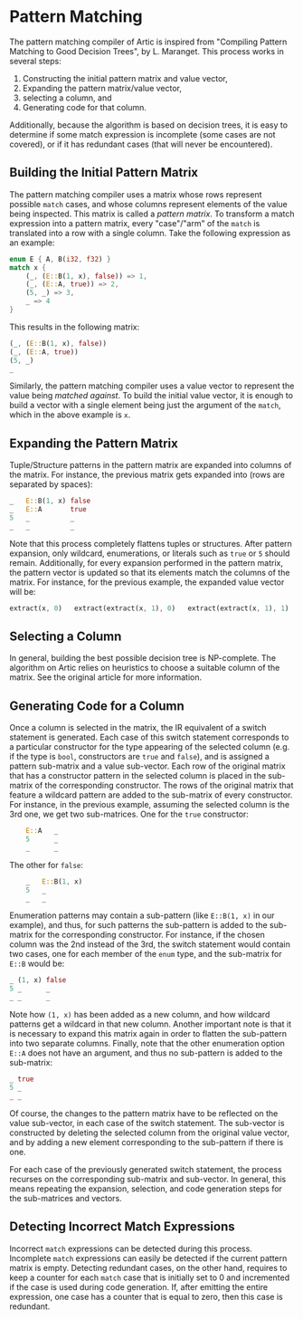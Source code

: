 # Pattern Matching

The pattern matching compiler of Artic is inspired from "Compiling Pattern Matching to Good Decision
Trees", by L. Maranget. This process works in several steps:

1. Constructing the initial pattern matrix and value vector,
2. Expanding the pattern matrix/value vector,
3. selecting a column, and
4. Generating code for that column.

Additionally, because the algorithm is based on decision trees, it is easy to determine if some
match expression is incomplete (some cases are not covered), or if it has redundant cases (that will
never be encountered).

## Building the Initial Pattern Matrix

The pattern matching compiler uses a matrix whose rows represent possible `match` cases, and whose
columns represent elements of the value being inspected. This matrix is called a _pattern matrix_.
To transform a match expression into a pattern matrix, every "case"/"arm" of the `match` is
translated into a row with a single column. Take the following expression as an example:

```rust
enum E { A, B(i32, f32) }
match x {
    (_, (E::B(1, x), false)) => 1,
    (_, (E::A, true)) => 2,
    (5, _) => 3,
    _ => 4
}
```

This results in the following matrix:

```rust
(_, (E::B(1, x), false))
(_, (E::A, true))
(5, _)
_
```

Similarly, the pattern matching compiler uses a value vector to represent the value being _matched
against_. To build the initial value vector, it is enough to build a vector with a single element
being just the argument of the `match`, which in the above example is `x`.

## Expanding the Pattern Matrix

Tuple/Structure patterns in the pattern matrix are expanded into columns of the matrix. For
instance, the previous matrix gets expanded into (rows are separated by spaces):

```rust
_   E::B(1, x) false
_   E::A       true
5   _          _
_   _          _
```

Note that this process completely flattens tuples or structures. After pattern expansion, only
wildcard, enumerations, or literals such as `true` or `5` should remain. Additionally, for every
expansion performed in the pattern matrix, the pattern vector is updated so that its elements match
the columns of the matrix. For instance, for the previous example, the expanded value vector will
be:

```rust
extract(x, 0)   extract(extract(x, 1), 0)   extract(extract(x, 1), 1)
```

## Selecting a Column

In general, building the best possible decision tree is NP-complete. The algorithm on Artic relies
on heuristics to choose a suitable column of the matrix. See the original article for more
information.

## Generating Code for a Column

Once a column is selected in the matrix, the IR equivalent of a switch statement is generated. Each
case of this switch statement corresponds to a particular constructor for the type appearing of the
selected column (e.g. if the type is `bool`, constructors are `true` and `false`), and is assigned a
pattern sub-matrix and a value sub-vector. Each row of the original matrix that has a constructor
pattern in the selected column is placed in the sub-matrix of the corresponding constructor. The
rows of the original matrix that feature a wildcard pattern are added to the sub-matrix of every
constructor. For instance, in the previous example, assuming the selected column is the 3rd one, we
get two sub-matrices. One for the `true` constructor:

```rust
    E::A   _
    5      _
    _      _
```

The other for `false`:

```rust
    _   E::B(1, x)
    5   _
    _   _
```

Enumeration patterns may contain a sub-pattern (like `E::B(1, x)` in our example), and thus, for
such patterns the sub-pattern is added to the sub-matrix for the corresponding constructor. For
instance, if the chosen column was the 2nd instead of the 3rd, the switch statement would contain
two cases, one for each member of the `enum` type, and the sub-matrix for `E::B` would be:

```rust
_ (1, x) false
5 _      _
_ _      _
```

Note how `(1, x)` has been added as a new column, and how wildcard patterns get a wildcard in that
new column. Another important note is that it is necessary to expand this matrix again in order to
flatten the sub-pattern into two separate columns. Finally, note that the other enumeration option
`E::A` does not have an argument, and thus no sub-pattern is added to the sub-matrix:

```rust
_ true
5 _
_ _ 
```

Of course, the changes to the pattern matrix have to be reflected on the value sub-vector, in each
case of the switch statement. The sub-vector is constructed by deleting the selected column from
the original value vector, and by adding a new element corresponding to the sub-pattern if there is
one.

For each case of the previously generated switch statement, the process recurses on the
corresponding sub-matrix and sub-vector. In general, this means repeating the expansion, selection,
and code generation steps for the sub-matrices and vectors.

## Detecting Incorrect Match Expressions

Incorrect `match` expressions can be detected during this process. Incomplete `match` expressions
can easily be detected if the current pattern matrix is empty. Detecting redundant cases, on the
other hand, requires to keep a counter for each `match` case that is initially set to 0 and
incremented if the case is used during code generation. If, after emitting the entire expression,
one case has a counter that is equal to zero, then this case is redundant.
